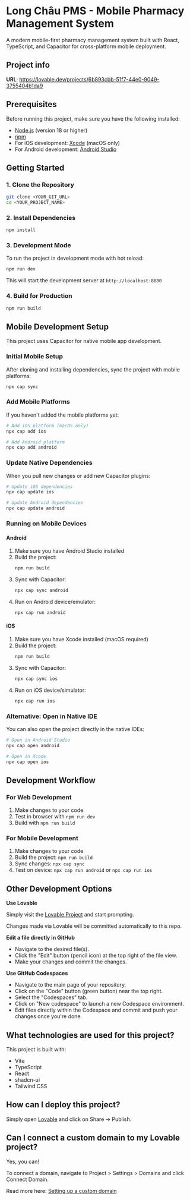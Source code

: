 # Long Châu PMS - Mobile Pharmacy Management System

A modern mobile-first pharmacy management system built with React, TypeScript, and Capacitor for cross-platform mobile deployment.

## Project info

**URL**: https://lovable.dev/projects/6b893cbb-51f7-44e0-9049-3755404b1da9

## Prerequisites

Before running this project, make sure you have the following installed:

- [Node.js](https://nodejs.org/) (version 18 or higher)
- [npm](https://www.npmjs.com/)
- For iOS development: [Xcode](https://developer.apple.com/xcode/) (macOS only)
- For Android development: [Android Studio](https://developer.android.com/studio)

## Getting Started

### 1. Clone the Repository

```bash
git clone <YOUR_GIT_URL>
cd <YOUR_PROJECT_NAME>
```

### 2. Install Dependencies

```bash
npm install
```

### 3. Development Mode

To run the project in development mode with hot reload:

```bash
npm run dev
```

This will start the development server at `http://localhost:8080`

### 4. Build for Production

```bash
npm run build
```

## Mobile Development Setup

This project uses Capacitor for native mobile app development.

### Initial Mobile Setup

After cloning and installing dependencies, sync the project with mobile platforms:

```bash
npx cap sync
```

### Add Mobile Platforms

If you haven't added the mobile platforms yet:

```bash
# Add iOS platform (macOS only)
npx cap add ios

# Add Android platform
npx cap add android
```

### Update Native Dependencies

When you pull new changes or add new Capacitor plugins:

```bash
# Update iOS dependencies
npx cap update ios

# Update Android dependencies
npx cap update android
```

### Running on Mobile Devices

#### Android

1. Make sure you have Android Studio installed
2. Build the project:
   ```bash
   npm run build
   ```
3. Sync with Capacitor:
   ```bash
   npx cap sync android
   ```
4. Run on Android device/emulator:
   ```bash
   npx cap run android
   ```

#### iOS

1. Make sure you have Xcode installed (macOS required)
2. Build the project:
   ```bash
   npm run build
   ```
3. Sync with Capacitor:
   ```bash
   npx cap sync ios
   ```
4. Run on iOS device/simulator:
   ```bash
   npx cap run ios
   ```

### Alternative: Open in Native IDE

You can also open the project directly in the native IDEs:

```bash
# Open in Android Studio
npx cap open android

# Open in Xcode
npx cap open ios
```

## Development Workflow

### For Web Development
1. Make changes to your code
2. Test in browser with `npm run dev`
3. Build with `npm run build`

### For Mobile Development
1. Make changes to your code
2. Build the project: `npm run build`
3. Sync changes: `npx cap sync`
4. Test on device: `npx cap run android` or `npx cap run ios`

## Other Development Options

**Use Lovable**

Simply visit the [Lovable Project](https://lovable.dev/projects/6b893cbb-51f7-44e0-9049-3755404b1da9) and start prompting.

Changes made via Lovable will be committed automatically to this repo.

**Edit a file directly in GitHub**

- Navigate to the desired file(s).
- Click the "Edit" button (pencil icon) at the top right of the file view.
- Make your changes and commit the changes.

**Use GitHub Codespaces**

- Navigate to the main page of your repository.
- Click on the "Code" button (green button) near the top right.
- Select the "Codespaces" tab.
- Click on "New codespace" to launch a new Codespace environment.
- Edit files directly within the Codespace and commit and push your changes once you're done.

## What technologies are used for this project?

This project is built with:

- Vite
- TypeScript
- React
- shadcn-ui
- Tailwind CSS

## How can I deploy this project?

Simply open [Lovable](https://lovable.dev/projects/6b893cbb-51f7-44e0-9049-3755404b1da9) and click on Share -> Publish.

## Can I connect a custom domain to my Lovable project?

Yes, you can!

To connect a domain, navigate to Project > Settings > Domains and click Connect Domain.

Read more here: [Setting up a custom domain](https://docs.lovable.dev/tips-tricks/custom-domain#step-by-step-guide)
